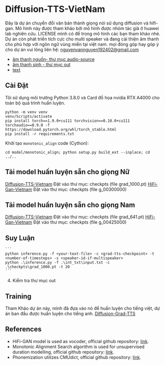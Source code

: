# Diffusion-TTS-VietNam
Đây là dự án chuyển đổi văn bản thành giọng nói sử dụng diffusion và hifi-gan. Mô hình này được tham khảo bởi mô hình được nhóm tác giả ở huawei lab nghiên cứu. LICENSE mình có để trong mô hình các bạn tham khảo nhé.
Dự án còn phát triển tích cực cho multi speaker và đang cải thiện âm thanh cho phù hợp với ngôn ngữ vùng miền tại việt nam.
mọi đóng góp hay góp ý cho dự án vui lòng liên hệ: nguyenvannguyen192402@gmail.com

- [âm thanh nguồn- thư mục audio-source](audio-source/audio-source.wav) 
- [âm thanh sinh - thư mục out](out/Result.wav)
- [text](input/)

## Cài Đặt
Tôi sử dụng môi trường Python 3.8.0 và Card đồ họa nvidia RTX A4000 cho toàn bộ quá trình huấn luyện.

```
python -m venv venv
venv/Scripts/activate
pip install torch==1.9.0+cu111 torchvision==0.10.0+cu111 torchaudio==0.9.0 -f https://download.pytorch.org/whl/torch_stable.html
pip install -r requirements.txt
```

Khởi tạo `monotonic_align` code (Cython):

```
cd model/monotonic_align; python setup.py build_ext --inplace; cd ../..
```
## Tải model huấn luyện sẵn cho giọng Nữ
[Diffusion-TTS-Vietnam](https://drive.google.com/drive/folders/1K38bXWba7zC-mJ42Hf1QloWyG8BNnFDj?usp=sharing)
Đặt vào thư mục: checkpts (file grad_1000.pt)
[HiFi-Gan-Vietnam](https://drive.google.com/file/d/1fnvoRd_VCC-Me97j_EUSLOFwA86VgSyY/view?usp=sharing)
Đặt vào thư mục: checkpts (file g_00300000)

## Tải model huấn luyện sẵn cho giọng Nam
[Diffusion-TTS-Vietnam](https://drive.google.com/file/d/1ele07_tHl9fczekAuTXMLV51dsoV5ja4/view?usp=sharing)
Đặt vào thư mục: checkpts (file grad_641.pt)
[HiFi-Gan-Vietnam](https://drive.google.com/file/d/1MipWBU31V9s-aQ-1tcbUjhQswlhBk8vg/view?usp=sharing)
Đặt vào thư mục: checkpts (file g_00425000)

## Suy Luận
    ```
    python inference.py -f <your-text-file> -c <grad-tts-checkpoint> -t <number-of-timesteps> -s <speaker-id-if-multispeaker>
    python .\inference.py -f .\int_txt\input.txt -c .\checkpts\grad_1000.pt -t 20
    ```
4. Kiểm tra thư mục out

## Training
Tham Khảo dự án này, mình đã đựa vào nó để huấn luyện cho tiếng việt, dự án ban đầu được huấn luyện cho tiếng anh.
[Diffusion-Grad-TTS](https://github.com/huawei-noah/Speech-Backbones/tree/main/Grad-TTS)

## References

* HiFi-GAN model is used as vocoder, official github repository: [link](https://github.com/jik876/hifi-gan).
* Monotonic Alignment Search algorithm is used for unsupervised duration modelling, official github repository: [link](https://github.com/jaywalnut310/glow-tts).
* Phonemization utilizes CMUdict, official github repository: [link](https://github.com/cmusphinx/cmudict).
